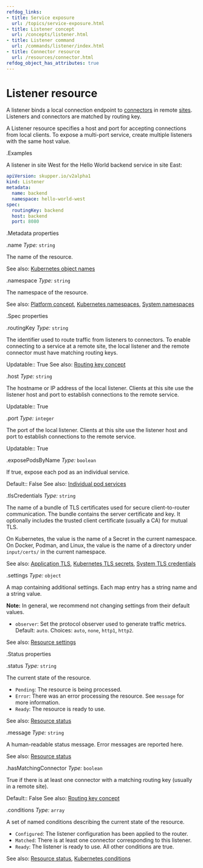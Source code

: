 ```yaml
---
refdog_links:
- title: Service exposure
  url: /topics/service-exposure.html
- title: Listener concept
  url: /concepts/listener.html
- title: Listener command
  url: /commands/listener/index.html
- title: Connector resource
  url: /resources/connector.html
refdog_object_has_attributes: true
---
```


# Listener resource

A listener binds a local connection endpoint to
[connectors](connector.html) in remote [sites](site.html).
Listeners and connectors are matched by routing key.

A Listener resource specifies a host and port for accepting
connections from local clients.  To expose a multi-port service,
create multiple listeners with the same host value.

.Examples

A listener in site West for the Hello World backend service
in site East:

```yaml
apiVersion: skupper.io/v2alpha1
kind: Listener
metadata:
  name: backend
  namespace: hello-world-west
spec:
  routingKey: backend
  host: backend
  port: 8080
```

.Metadata properties

.name
*Type:* `string`

The name of the resource.

See also: [Kubernetes object names](https://kubernetes.io/docs/concepts/overview/working-with-objects/names/)

.namespace
*Type:* `string`

The namespace of the resource.

See also: [Platform concept]({{site_prefix}}/concepts/platform.html), [Kubernetes namespaces](https://kubernetes.io/docs/concepts/overview/working-with-objects/namespaces/), [System namespaces]({{site_prefix}}/topics/system-namespaces.html)

.Spec properties

.routingKey
*Type:* `string`

The identifier used to route traffic from listeners to
connectors.  To enable connecting to a service at a
remote site, the local listener and the remote connector
must have matching routing keys.

Updatable:: True
See also: [Routing key concept]({{site_prefix}}/concepts/routing-key.html)

.host
*Type:* `string`

The hostname or IP address of the local listener.  Clients
at this site use the listener host and port to
establish connections to the remote service.

Updatable:: True

.port
*Type:* `integer`

The port of the local listener.  Clients at this site use
the listener host and port to establish connections to
the remote service.

Updatable:: True

.exposePodsByName
*Type:* `boolean`

If true, expose each pod as an individual service.

Default:: False
See also: [Individual pod services]({{site_prefix}}/topics/individual-pod-services.html)

.tlsCredentials
*Type:* `string`

The name of a bundle of TLS certificates used for secure
client-to-router communication.  The bundle contains the
server certificate and key.  It optionally includes the
trusted client certificate (usually a CA) for mutual TLS.

On Kubernetes, the value is the name of a Secret in the
current namespace.  On Docker, Podman, and Linux, the value is
the name of a directory under `input/certs/` in the current
namespace.

See also: [Application TLS]({{site_prefix}}/topics/application-tls.html), [Kubernetes TLS secrets](https://kubernetes.io/docs/concepts/configuration/secret/#tls-secrets), [System TLS credentials]({{site_prefix}}/topics/system-tls-credentials.html)

.settings
*Type:* `object`

A map containing additional settings.  Each map entry has a
string name and a string value.

**Note:** In general, we recommend not changing settings from
their default values.


- `observer`: Set the protocol observer used to generate
  traffic metrics.<br/>
  Default: `auto`.  Choices: `auto`, `none`, `http1`, `http2`.

See also: [Resource settings]({{site_prefix}}/topics/resource-settings.html)

.Status properties

.status
*Type:* `string`

The current state of the resource.

- `Pending`: The resource is being processed.
- `Error`: There was an error processing the resource.  See
  `message` for more information.
- `Ready`: The resource is ready to use.

See also: [Resource status]({{site_prefix}}/topics/resource-status.html)

.message
*Type:* `string`

A human-readable status message.  Error messages are reported
here.

See also: [Resource status]({{site_prefix}}/topics/resource-status.html)

.hasMatchingConnector
*Type:* `boolean`

True if there is at least one connector with a matching
routing key (usually in a remote site).

Default:: False
See also: [Routing key concept]({{site_prefix}}/concepts/routing-key.html)

.conditions
*Type:* `array`

A set of named conditions describing the current state of the
resource.


- `Configured`: The listener configuration has been applied
  to the router.
- `Matched`: There is at least one connector corresponding to
  this listener.
- `Ready`: The listener is ready to use.  All other conditions
  are true.

See also: [Resource status]({{site_prefix}}/topics/resource-status.html), [Kubernetes conditions](https://maelvls.dev/kubernetes-conditions/)

